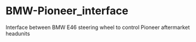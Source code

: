 # BMW-Pioneer_interface
Interface between BMW E46 steering wheel to control Pioneer aftermarket headunits
